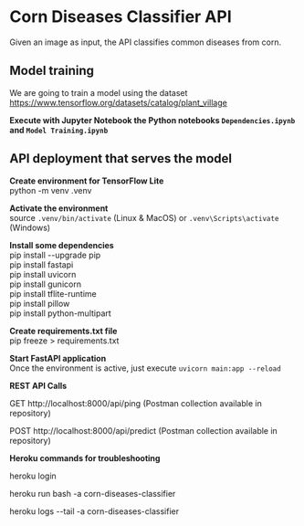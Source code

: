# Corn Diseases Classifier API  

Given an image as input, the API classifies common diseases from corn.  

## Model training  

We are going to train a model using the dataset https://www.tensorflow.org/datasets/catalog/plant_village  

**Execute with Jupyter Notebook the Python notebooks `Dependencies.ipynb` and `Model Training.ipynb`**  

## API deployment that serves the model  

**Create environment for TensorFlow Lite**   
python -m venv .venv  

**Activate the environment**  
source `.venv/bin/activate` (Linux & MacOS) or `.venv\Scripts\activate` (Windows)  

**Install some dependencies**  
pip install --upgrade pip  
pip install fastapi  
pip install uvicorn  
pip install gunicorn   
pip install tflite-runtime  
pip install pillow  
pip install python-multipart     

**Create requirements.txt file**     
pip freeze > requirements.txt  

**Start FastAPI application**  
Once the environment is active, just execute `uvicorn main:app --reload`    

**REST API Calls**  

GET http://localhost:8000/api/ping (Postman collection available in repository)  

POST http://localhost:8000/api/predict (Postman collection available in repository)  

**Heroku commands for troubleshooting**  

heroku login  

heroku run bash -a corn-diseases-classifier  

heroku logs --tail -a corn-diseases-classifier  